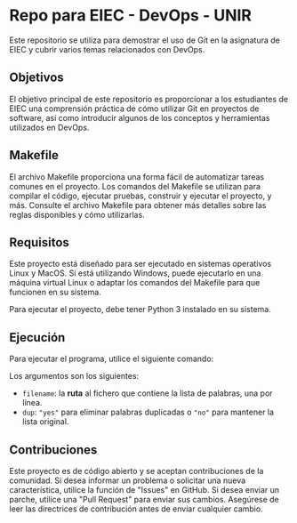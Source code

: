 # Repo para EIEC - DevOps - UNIR

Este repositorio se utiliza para demostrar el uso de Git en la asignatura de EIEC y cubrir varios temas relacionados con DevOps.

## Objetivos

El objetivo principal de este repositorio es proporcionar a los estudiantes de EIEC una comprensión práctica de cómo utilizar Git en proyectos de software, así como introducir algunos de los conceptos y herramientas utilizados en DevOps.

## Makefile

El archivo Makefile proporciona una forma fácil de automatizar tareas comunes en el proyecto. Los comandos del Makefile se utilizan para compilar el código, ejecutar pruebas, construir y ejecutar el proyecto, y más. Consulte el archivo Makefile para obtener más detalles sobre las reglas disponibles y cómo utilizarlas.

## Requisitos

Este proyecto está diseñado para ser ejecutado en sistemas operativos Linux y MacOS. Si está utilizando Windows, puede ejecutarlo en una máquina virtual Linux o adaptar los comandos del Makefile para que funcionen en su sistema.

Para ejecutar el proyecto, debe tener Python 3 instalado en su sistema.

## Ejecución

Para ejecutar el programa, utilice el siguiente comando:


Los argumentos son los siguientes:

* `filename`: la **ruta** al fichero que contiene la lista de palabras, una por línea.
* `dup`: `"yes"` para eliminar palabras duplicadas o `"no"` para mantener la lista original.

## Contribuciones

Este proyecto es de código abierto y se aceptan contribuciones de la comunidad. Si desea informar un problema o solicitar una nueva característica, utilice la función de "Issues" en GitHub. Si desea enviar un parche, utilice una "Pull Request" para enviar sus cambios. Asegúrese de leer las directrices de contribución antes de enviar cualquier cambio. 
